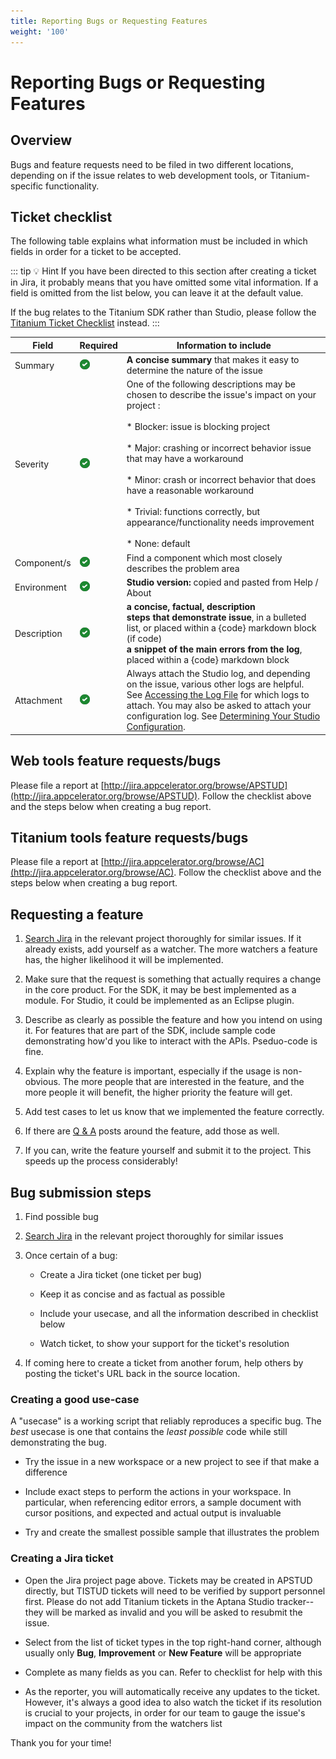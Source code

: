 ```yaml
---
title: Reporting Bugs or Requesting Features
weight: '100'
---
```


# Reporting Bugs or Requesting Features

## Overview

Bugs and feature requests need to be filed in two different locations, depending on if the issue relates to web development tools, or Titanium-specific functionality.

## Ticket checklist

The following table explains what information must be included in which fields in order for a ticket to be accepted.

::: tip 💡 Hint
If you have been directed to this section after creating a ticket in Jira, it probably means that you have omitted some vital information. If a field is omitted from the list below, you can leave it at the default value.

If the bug relates to the Titanium SDK rather than Studio, please follow the [Titanium Ticket Checklist](/guide/Titanium_SDK/Titanium_SDK_Guide/Contributing_to_Titanium/How_to_Report_a_Bug_or_Make_a_Feature_Request/#jira-ticket-checklist) instead.
:::

| Field | Required | Information to include |
| --- | --- | --- |
| Summary | ![check](./check.png) | **A concise summary** that makes it easy to determine the nature of the issue |
| Severity | ![check](./check.png) | One of the following descriptions may be chosen to describe the issue's impact on your project :<br /><br />* Blocker: issue is blocking project<br />    <br />* Major: crashing or incorrect behavior issue that may have a workaround<br />    <br />* Minor: crash or incorrect behavior that does have a reasonable workaround<br />    <br />* Trivial: functions correctly, but appearance/functionality needs improvement<br />    <br />* None: default |
| Component/s | ![check](./check.png) | Find a component which most closely describes the problem area |
| Environment | ![check](./check.png) | **Studio version:** copied and pasted from Help / About |
| Description | ![check](./check.png) | **a concise, factual, description**  <br />**steps that demonstrate issue**, in a bulleted list, or placed within a {code} markdown block (if code)  <br />**a snippet of the main errors from the log**, placed within a {code} markdown block |
| Attachment | ![check](./check.png) | Always attach the Studio log, and depending on the issue, various other logs are helpful. See [Accessing the Log File](/guide/Axway_Appcelerator_Studio/Axway_Appcelerator_Studio_Guide/Studio_Troubleshooting/Accessing_the_Log_File/) for which logs to attach. You may also be asked to attach your configuration log. See [Determining Your Studio Configuration](/guide/Axway_Appcelerator_Studio/Axway_Appcelerator_Studio_Guide/Studio_Troubleshooting/Determining_Your_Studio_Configuration/). |

## Web tools feature requests/bugs

Please file a report at [http://jira.appcelerator.org/browse/APSTUD](http://jira.appcelerator.org/browse/APSTUD). Follow the checklist above and the steps below when creating a bug report.

## Titanium tools feature requests/bugs

Please file a report at [http://jira.appcelerator.org/browse/AC](http://jira.appcelerator.org/browse/AC). Follow the checklist above and the steps below when creating a bug report.

## Requesting a feature

1. [Search Jira](http://jira.appcelerator.org) in the relevant project thoroughly for similar issues. If it already exists, add yourself as a watcher. The more watchers a feature has, the higher likelihood it will be implemented.

2. Make sure that the request is something that actually requires a change in the core product. For the SDK, it may be best implemented as a module. For Studio, it could be implemented as an Eclipse plugin.

3. Describe as clearly as possible the feature and how you intend on using it. For features that are part of the SDK, include sample code demonstrating how'd you like to interact with the APIs. Pseduo-code is fine.

4. Explain why the feature is important, especially if the usage is non-obvious. The more people that are interested in the feature, and the more people it will benefit, the higher priority the feature will get.

5. Add test cases to let us know that we implemented the feature correctly.

6. If there are [Q & A](http://developer.appcelerator.com/questions/newest) posts around the feature, add those as well.

7. If you can, write the feature yourself and submit it to the project. This speeds up the process considerably!

## Bug submission steps

1. Find possible bug

2. [Search Jira](http://jira.appcelerator.org) in the relevant project thoroughly for similar issues

3. Once certain of a bug:

    * Create a Jira ticket (one ticket per bug)

    * Keep it as concise and as factual as possible

    * Include your usecase, and all the information described in checklist below

    * Watch ticket, to show your support for the ticket's resolution

4. If coming here to create a ticket from another forum, help others by posting the ticket's URL back in the source location.

### Creating a good use-case

A "usecase" is a working script that reliably reproduces a specific bug. The _best_ usecase is one that contains the _least possible_ code while still demonstrating the bug.

* Try the issue in a new workspace or a new project to see if that make a difference

* Include exact steps to perform the actions in your workspace. In particular, when referencing editor errors, a sample document with cursor positions, and expected and actual output is invaluable

* Try and create the smallest possible sample that illustrates the problem

### Creating a Jira ticket

* Open the Jira project page above. Tickets may be created in APSTUD directly, but TISTUD tickets will need to be verified by support personnel first. Please do not add Titanium tickets in the Aptana Studio tracker--they will be marked as invalid and you will be asked to resubmit the issue.

* Select from the list of ticket types in the top right-hand corner, although usually only **Bug**, **Improvement** or **New Feature** will be appropriate

* Complete as many fields as you can. Refer to checklist for help with this

* As the reporter, you will automatically receive any updates to the ticket. However, it's always a good idea to also watch the ticket if its resolution is crucial to your projects, in order for our team to gauge the issue's impact on the community from the watchers list

Thank you for your time!

